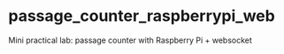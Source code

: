 # passage_counter_raspberrypi_web
Mini practical lab: passage counter with Raspberry Pi + websocket
